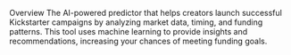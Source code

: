 Overview
The AI-powered predictor that helps creators launch successful Kickstarter campaigns by analyzing market data, timing, and funding patterns. This tool uses machine learning to provide insights and recommendations, increasing your chances of meeting funding goals.
